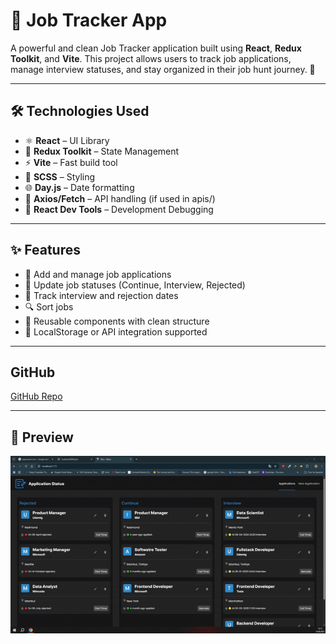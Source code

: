 # 🚀 Job Tracker App
A powerful and clean Job Tracker application built using **React**, **Redux Toolkit**, and **Vite**. This project allows users to track job applications, manage interview statuses, and stay organized in their job hunt journey. 🎯

---

## 🛠️ Technologies Used
- ⚛️ **React** – UI Library
- 🎯 **Redux Toolkit** – State Management
- ⚡ **Vite** – Fast build tool
- 🎨 **SCSS** – Styling
- 🌐 **Day.js** – Date formatting
- 🔁 **Axios/Fetch** – API handling (if used in apis/)
- 🧪 **React Dev Tools** – Development Debugging

---

## ✨ Features
- 📌 Add and manage job applications
- 🔄 Update job statuses (Continue, Interview, Rejected)
- 📅 Track interview and rejection dates
- 🔍 Sort jobs
- 🧩 Reusable components with clean structure
- 💾 LocalStorage or API integration supported

---

## GitHub
[GitHub Repo](https://github.com/enes-arisoy/toolkit-job_tracker.git)

---

## 👀 Preview
![](job_tracker.gif)